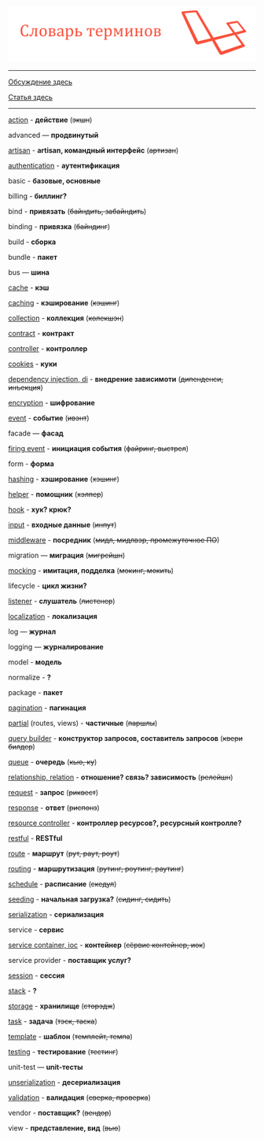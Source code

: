 ![Словарь терминов Laravel](/assets/laravel-dictionary.png?raw=true)

---

[Обсуждение здесь](https://laravel.ru/forum/viewtopic.php?id=1561)

[Статья здесь](https://laravel.ru/posts/383)

---

[action](https://laravel.com/docs/master/controllers#basic-controllers) - **действие** (~~экшн~~)

advanced — **продвинутый**

[artisan](https://laravel.com/docs/master/artisan) - **artisan, командный интерфейс** (~~артизан~~)

[authentication](https://laravel.com/docs/master/authentication) - **аутентификация**

basic - **базовые, основные**

billing - **биллинг?**

bind - **привязать** (~~байндить, забайндить~~)

binding - **привязка** (~~байндинг~~)

build - **сборка**

bundle - **пакет**

bus — **шина**

[cache](https://laravel.com/docs/master/cache) - **кэш**

[caching](https://laravel.com/docs/master/cache) - **кэширование** (~~кэшинг~~)

[collection](https://laravel.com/docs/master/collections) - **коллекция** (~~колекшэн~~)

[contract](https://laravel.com/docs/master/contracts) - **контракт**

[controller](https://laravel.com/docs/master/controllers) - **контроллер**

[cookies](https://laravel.com/docs/master/requests#cookies) - **куки**

[dependency injection, di](https://laravel.com/docs/master/controllers#dependency-injection-and-controllers) - **внедрение зависимоти** (~~дипенденси, инъекция~~)

[encryption](https://laravel.com/docs/master/encryption) - **шифрование**

[event](https://laravel.com/docs/master/events) - **событие** (~~ивэнт~~)

facade — **фасад**

[firing event](https://laravel.com/docs/master/events#firing-events) - **инициация события** (~~файринг, выстрел~~)

form - **форма**

[hashing](https://laravel.com/docs/master/hashing) - **хэширование** (~~хэшинг~~)

[helper](https://laravel.com/docs/master/helpers) - **помощник** (~~хэлпер~~)

[hook](https://laravel.com/docs/master/scheduling#task-hooks) - **хук? крюк?**

[input](https://laravel.com/docs/master/requests#retrieving-input) - **входные данные** (~~инпут~~)

[middleware](https://laravel.com/docs/master/middleware) - **посредник** (~~мидл, мидлвэр, промежуточное ПО~~)

migration — **миграция** (~~мигрейшн~~)

[mocking](https://laravel.com/docs/master/testing#mocking) - **имитация, подделка** (~~мокинг, мокить~~)

lifecycle - **цикл жизни?**

[listener](https://laravel.com/docs/master/events#defining-listeners) - **слушатель** (~~листенер~~)

[localization](https://laravel.com/docs/master/localization) - **локализация**

log — **журнал**

logging — **журналирование**

model - **модель**

normalize - **?**

package - **пакет**

[pagination](https://laravel.com/docs/master/pagination) - **пагинация**

[partial](https://laravel.com/docs/master/blade#control-structures) (routes, views) - **частичные** (~~паршлы~~)

[query builder](https://laravel.com/docs/master/queries) - **конструктор запросов, составитель запросов** (~~квери билдер~~)

[queue](https://laravel.com/docs/master/queues) - **очередь** (~~кью, ку~~)

[relationship, relation](https://laravel.com/docs/master/eloquent-relationships) - **отношение? связь? зависимость** (~~релейшн~~)

[request](https://laravel.com/docs/master/requests) - **запрос** (~~риквест~~)

[response](https://laravel.com/docs/master/responses) - **ответ** (~~риспонз~~)

[resource controller](https://laravel.com/docs/master/controllers#restful-resource-controllers) - **контроллер ресурсов?, ресурсный контролле?**

[restful](https://laravel.com/docs/master/controllers#restful-resource-controllers) - **RESTful**

[route](https://laravel.com/docs/master/routing) - **маршрут** (~~рут, раут, роут~~)

[routing](https://laravel.com/docs/master/routing) - **маршрутизация** (~~рутинг, роутинг, раутинг~~)

[schedule](https://laravel.com/docs/master/scheduling) - **раcписание** (~~скедул~~)

[seeding](https://laravel.com/docs/master/seeding) - **начальная загрузка?** (~~сидинг, сидить~~)

[serialization](https://laravel.com/docs/master/eloquent-serialization) - **сериализация**

service - **сервис**

[service container, ioc](https://laravel.com/docs/master/container) - **контейнер** (~~сёрвис контейнер, иок~~)

service provider - **поставщик услуг?**

[session](https://laravel.com/docs/master/session) - **сессия**

[stack](https://laravel.com/docs/master/blade#stacks) - **?**

[storage](https://laravel.com/docs/master/filesystem) - **хранилище** (~~сторэдж~~)

[task](https://laravel.com/docs/master/scheduling) - **задача** (~~тэск, таска~~)

[template](https://laravel.com/docs/master/blade) - **шаблон** (~~темплейт, темпа~~)

[testing](https://laravel.com/docs/master/testing) - **тестирование** (~~тестинг~~)

unit-test — **unit-тесты**

[unserialization](https://laravel.com/docs/master/eloquent-serialization) - **десериализация**

[validation](https://laravel.com/docs/master/validation) - **валидация** (~~cверка, проверка~~)

vendor - **поставщик?** (~~вендор~~)

view - **представление, вид** (~~вью~~)


